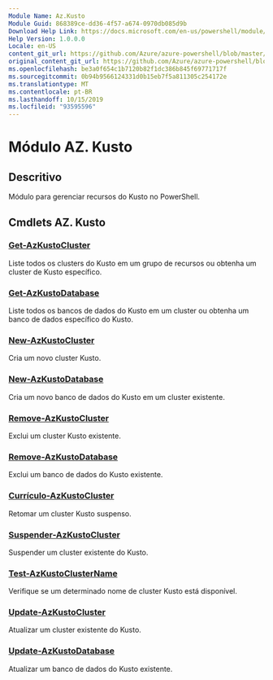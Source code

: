 ```yaml
---
Module Name: Az.Kusto
Module Guid: 868389ce-dd36-4f57-a674-0970db085d9b
Download Help Link: https://docs.microsoft.com/en-us/powershell/module/az.kusto
Help Version: 1.0.0.0
Locale: en-US
content_git_url: https://github.com/Azure/azure-powershell/blob/master/src/Kusto/Kusto/help/Az.Kusto.md
original_content_git_url: https://github.com/Azure/azure-powershell/blob/master/src/Kusto/Kusto/help/Az.Kusto.md
ms.openlocfilehash: be3a0f654c1b7120b82f1dc386b845f69771717f
ms.sourcegitcommit: 0b94b9566124331d0b15eb7f5a811305c254172e
ms.translationtype: MT
ms.contentlocale: pt-BR
ms.lasthandoff: 10/15/2019
ms.locfileid: "93595596"
---
```

# Módulo AZ. Kusto
## Descritivo
Módulo para gerenciar recursos do Kusto no PowerShell.

## Cmdlets AZ. Kusto
### [Get-AzKustoCluster](Get-AzKustoCluster.md)
Liste todos os clusters do Kusto em um grupo de recursos ou obtenha um cluster de Kusto específico.

### [Get-AzKustoDatabase](Get-AzKustoDatabase.md)
Liste todos os bancos de dados do Kusto em um cluster ou obtenha um banco de dados específico do Kusto.

### [New-AzKustoCluster](New-AzKustoCluster.md)
Cria um novo cluster Kusto.

### [New-AzKustoDatabase](New-AzKustoDatabase.md)
Cria um novo banco de dados do Kusto em um cluster existente.

### [Remove-AzKustoCluster](Remove-AzKustoCluster.md)
Exclui um cluster Kusto existente.

### [Remove-AzKustoDatabase](Remove-AzKustoDatabase.md)
Exclui um banco de dados do Kusto existente.

### [Currículo-AzKustoCluster](Resume-AzKustoCluster.md)
Retomar um cluster Kusto suspenso.

### [Suspender-AzKustoCluster](Suspend-AzKustoCluster.md)
Suspender um cluster existente do Kusto.

### [Test-AzKustoClusterName](Test-AzKustoClusterName.md)
Verifique se um determinado nome de cluster Kusto está disponível.

### [Update-AzKustoCluster](Update-AzKustoCluster.md)
Atualizar um cluster existente do Kusto.

### [Update-AzKustoDatabase](Update-AzKustoDatabase.md)
Atualizar um banco de dados do Kusto existente.

